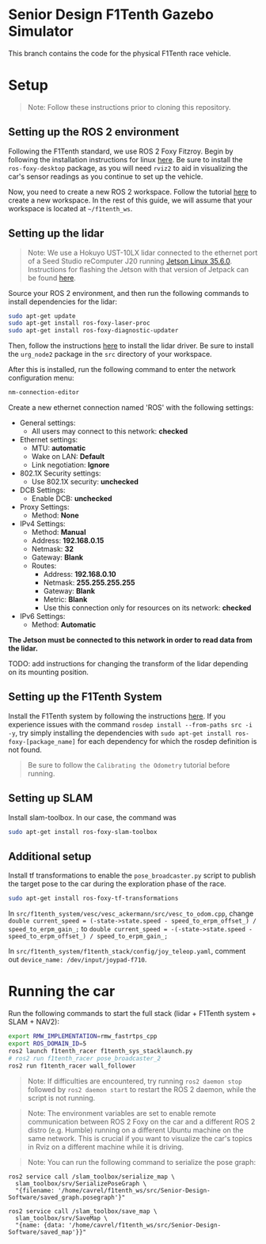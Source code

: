 # Senior Design F1Tenth Gazebo Simulator

This branch contains the code for the physical F1Tenth race vehicle.

# Setup

> Note: Follow these instructions prior to cloning this repository.

## Setting up the ROS 2 environment
Following the F1Tenth standard, we use ROS 2 Foxy Fitzroy. Begin by following the installation instructions for linux [here](https://docs.ros.org/en/foxy/Installation.html). Be sure to install the `ros-foxy-desktop` package, as you will need `rviz2` to aid in visualizing the car's sensor readings as you continue to set up the vehicle.

Now, you need to create a new ROS 2 workspace. Follow the tutorial [here](https://docs.ros.org/en/foxy/Tutorials/Beginner-Client-Libraries/Creating-A-Workspace/Creating-A-Workspace.html) to create a new workspace. In the rest of this guide, we will assume that your workspace is located at `~/f1tenth_ws`.

## Setting up the lidar

> Note: We use a Hokuyo UST-10LX lidar connected to the ethernet port of a Seed Studio reComputer J20 running [Jetson Linux 35.6.0](https://developer.nvidia.com/embedded/jetson-linux-r3560). Instructions for flashing the Jetson with that version of Jetpack can be found [here](https://wiki.seeedstudio.com/reComputer_J2021_J202_Flash_Jetpack/#enterforce-recovery-mode).

Source your ROS 2 environment, and then run the following commands to install dependencies for the lidar:

```bash
sudo apt-get update
sudo apt-get install ros-foxy-laser-proc
sudo apt-get install ros-foxy-diagnostic-updater
```

Then, follow the instructions [here](https://github.com/Hokuyo-aut/urg_node2) to install the lidar driver. Be sure to install the `urg_node2` package in the `src` directory of your workspace.

After this is installed, run the following command to enter the network configuration menu:

```bash
nm-connection-editor
```

Create a new ethernet connection named 'ROS' with the following settings:

- General settings:
    - All users may connect to this network: **checked**
- Ethernet settings:
    - MTU: **automatic**
    - Wake on LAN: **Default**
    - Link negotiation: **Ignore**
- 802.1X Security settings:
    - Use 802.1X security: **unchecked**
- DCB Settings:
    - Enable DCB: **unchecked**
- Proxy Settings:
    - Method: **None**
- IPv4 Settings:
    - Method: **Manual**
    - Address: **192.168.0.15**
    - Netmask: **32**
    - Gateway: **Blank**
    - Routes:
        - Address: **192.168.0.10**
        - Netmask: **255.255.255.255**
        - Gateway: **Blank**
        - Metric: **Blank**
        - Use this connection only for resources on its network: **checked**
- IPv6 Settings:
    - Method: **Automatic**

**The Jetson must be connected to this network in order to read data from the lidar.**

TODO: add instructions for changing the transform of the lidar depending on its mounting position.

<!-- ## Setting up the PixHawk

> Note: In this section, we are using a PixHawk 6C flight controller running PX4, connected to a VESC 6MK VI electronic speed controller. 

TODO: add configuration instructions for the PixHawk and VESC.

> Note: The remainder of these instructions assume that the PixHawk and VESC are configured such that the car can be driven and steered from a ground control station connected to the PixHawk such as [QGroundControl](https://docs.qgroundcontrol.com/master/en/).

Install mavros by following the instructions [here](https://github.com/mavlink/mavros/blob/master/mavros/README.md). -->

## Setting up the F1Tenth System

Install the F1Tenth system by following the instructions [here](https://f1tenth.readthedocs.io/en/foxy_test/getting_started/firmware/drive_workspace.html#doc-drive-workspace). If you experience issues with the command `rosdep install --from-paths src -i -y`, try simply installing the dependencies with `sudo apt-get install ros-foxy-[package_name]` for each dependency for which the rosdep definition is not found.

> Be sure to follow the `Calibrating the Odometry` tutorial before running.

## Setting up SLAM

Install slam-toolbox. In our case, the command was

```bash
sudo apt-get install ros-foxy-slam-toolbox
```

## Additional setup

Install tf transformations to enable the `pose_broadcaster.py` script to publish the target pose to the car during the exploration phase of the race.

```bash
sudo apt-get install ros-foxy-tf-transformations
```

In `src/f1tenth_system/vesc/vesc_ackermann/src/vesc_to_odom.cpp`, change `double current_speed = (-state->state.speed - speed_to_erpm_offset_) / speed_to_erpm_gain_;` to `double current_speed = -(-state->state.speed - speed_to_erpm_offset_) / speed_to_erpm_gain_;`

In `src/f1tenth_system/f1tenth_stack/config/joy_teleop.yaml`, comment out `device_name: /dev/input/joypad-f710`.

# Running the car

Run the following commands to start the full stack (lidar + F1Tenth system + SLAM + NAV2):

```bash
export RMW_IMPLEMENTATION=rmw_fastrtps_cpp
export ROS_DOMAIN_ID=5
ros2 launch f1tenth_racer f1tenth_sys_stacklaunch.py
# ros2 run f1tenth_racer pose_broadcaster_2
ros2 run f1tenth_racer wall_follower
```

> Note: If difficulties are encountered, try running `ros2 daemon stop` followed by `ros2 daemon start` to restart the ROS 2 daemon, while the script is not running.

> Note: The environment variables are set to enable remote communication between ROS 2 Foxy on the car and a different ROS 2 distro (e.g. Humble) running on a different Ubuntu machine on the same network. This is crucial if you want to visualize the car's topics in Rviz on a different machine while it is driving.

<!-- > Note: One of the commands in this launch file uses sudo to open the FCU serial port. You may need to enter the car's password to continue. However, it is likely that the prompt to do so will be buried under the other output. If it seems to hang, try entering the password and pressing enter again. -->

> Note: You can run the following command to serialize the pose graph:

```
ros2 service call /slam_toolbox/serialize_map \
  slam_toolbox/srv/SerializePoseGraph \
  "{filename: '/home/cavrel/f1tenth_ws/src/Senior-Design-Software/saved_graph.posegraph'}"
```

```
ros2 service call /slam_toolbox/save_map \
  slam_toolbox/srv/SaveMap \
  "{name: {data: '/home/cavrel/f1tenth_ws/src/Senior-Design-Software/saved_map'}}"
```